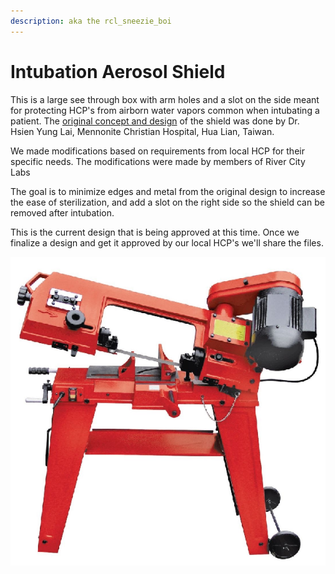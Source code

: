 ```yaml
---
description: aka the rcl_sneezie_boi
---
```


# Intubation Aerosol Shield

This is a large see through box with arm holes and a slot on the side meant for protecting HCP's from airborn water vapors common when intubating a patient. The [original concept and design](https://sites.google.com/view/aerosolbox/home?authuser=0)  of the shield was done by Dr. Hsien Yung Lai, Mennonite Christian Hospital, Hua Lian, Taiwan.

We made modifications based on requirements from local HCP for their specific needs. The modifications were made by members of River City Labs

The goal is to minimize edges and metal from the original design to increase the ease of sterilization, and add a slot on the right side so the shield can be removed after intubation. 

This is the current design that is being approved at this time. Once we finalize a design and get it approved by our local HCP's we'll share the files.

![](../.gitbook/assets/image%20%2839%29.png)

